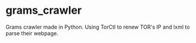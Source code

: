 # grams_crawler
Grams crawler made in Python.
Using TorCtl to renew TOR's IP and lxml to parse their webpage.
